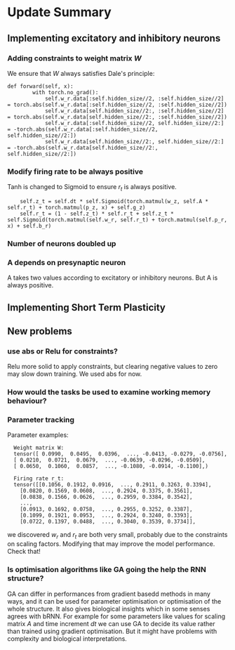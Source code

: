 # Update Summary
## Implementing excitatory and inhibitory neurons
### Adding constraints to weight matrix $W$
We ensure that $W$ always satisfies Dale's principle:

    def forward(self, x):        
            with torch.no_grad():
                self.w_r.data[:self.hidden_size//2, :self.hidden_size//2] = torch.abs(self.w_r.data[:self.hidden_size//2, :self.hidden_size//2])
                self.w_r.data[self.hidden_size//2:, :self.hidden_size//2] = torch.abs(self.w_r.data[self.hidden_size//2:, :self.hidden_size//2])
                self.w_r.data[:self.hidden_size//2, self.hidden_size//2:] = -torch.abs(self.w_r.data[:self.hidden_size//2, self.hidden_size//2:])
                self.w_r.data[self.hidden_size//2:, self.hidden_size//2:] = -torch.abs(self.w_r.data[self.hidden_size//2:, self.hidden_size//2:])

### Modify firing rate to be always positive
Tanh is changed to Sigmoid to ensure $r_t$ is always positive.

        self.z_t = self.dt * self.Sigmoid(torch.matmul(w_z, self.A * self.r_t) + torch.matmul(p_z, x) + self.g_z)
        self.r_t = (1 - self.z_t) * self.r_t + self.z_t * self.Sigmoid(torch.matmul(self.w_r, self.r_t) + torch.matmul(self.p_r, x) + self.b_r)

### Number of neurons doubled up
### A depends on presynaptic neuron
A takes two values according to excitatory or inhibitory neurons. But A is always positive.


## Implementing Short Term Plasticity

## New problems
### use abs or Relu for constraints?
Relu more solid to apply constraints, but clearing negative values to zero may slow down training.
We used abs for now.

### How would the tasks be used to examine working memory behaviour?


### Parameter tracking
Parameter examples:

      Weight matrix W:
      tensor([ 0.0990,  0.0495,  0.0396,  ..., -0.0413, -0.0279, -0.0756],
      [ 0.0210,  0.0721,  0.0679,  ..., -0.0639, -0.0296, -0.0509],
      [ 0.0650,  0.1060,  0.0857,  ..., -0.1080, -0.0914, -0.1100],)

      Firing rate r_t:
      tensor([[0.1056, 0.1912, 0.0916,  ..., 0.2911, 0.3263, 0.3394],
        [0.0820, 0.1569, 0.0608,  ..., 0.2924, 0.3375, 0.3561],
        [0.0838, 0.1566, 0.0626,  ..., 0.2959, 0.3384, 0.3542],
        ...,
        [0.0913, 0.1692, 0.0758,  ..., 0.2955, 0.3252, 0.3387],
        [0.1099, 0.1921, 0.0953,  ..., 0.2924, 0.3240, 0.3393],
        [0.0722, 0.1397, 0.0488,  ..., 0.3040, 0.3539, 0.3734]],

we discovered $w_r$ and $r_t$ are both very small, probably due to the constraints on scaling factors. Modifying that may improve the model performance. Check that!

### Is optimisation algorithms like GA going the help the RNN structure?
GA can differ in performances from gradient basedd methods in many ways, and it can be used for parameter optimisation or optimisation of the whole structure. It also gives biological insights which in some senses 
agrees with bRNN. For example for some parameters like values for scaling matrix $A$ and time increment $dt$ we can use GA to decide its value rather than trained using gradient optimisation. But it might have problems with complexity and 
biological interpretations.
